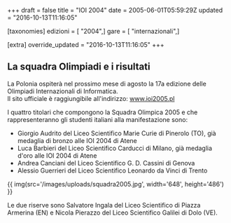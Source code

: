 +++
draft = false
title = "IOI 2004"
date = 2005-06-01T05:59:29Z
updated = "2016-10-13T11:16:05"

[taxonomies]
edizioni = [ "2004",]
gare = [ "internazionali",]

[extra]
override_updated = "2016-10-13T11:16:05"
+++
## La squadra Olimpiadi e i risultati

La Polonia ospiterà nel prossimo mese di agosto la 17a edizione delle Olimpiadi Internazionali di Informatica.<br/>Il sito ufficiale è raggiungibile all'indirizzo: www.ioi2005.pl

I quattro titolari che compongono la Squadra Olimpica 2005 e che rappresenteranno gli studenti italiani alla manifestazione sono:

- Giorgio Audrito del Liceo Scientifico Marie Curie di Pinerolo (TO), già medaglia di bronzo alle IOI 2004 di Atene
- Luca Barbieri del Liceo Scientifico Carducci di Milano, già medaglia d'oro alle IOI 2004 di Atene
- Andrea Canciani del Liceo Scientifico G. D. Cassini di Genova
- Alessio Guerrieri del Liceo Scientifico Leonardo da Vinci di Trento

{{ img(src='/images/uploads/squadra2005.jpg', width='648', height='486') }}

Le due riserve sono Salvatore Ingala del Liceo Scientifico di Piazza Armerina (EN) e Nicola Pierazzo del Liceo Scientifico Galilei di Dolo (VE).
